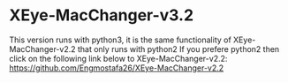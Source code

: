 # XEye-MacChanger-v3.2
This version runs with python3, it is the same functionality of XEye-MacChanger-v2.2 that only runs with python2
If you prefere python2 then click on the following link below to XEye-MacChanger-v2.2:
https://github.com/Engmostafa26/XEye-MacChanger-v2.2
